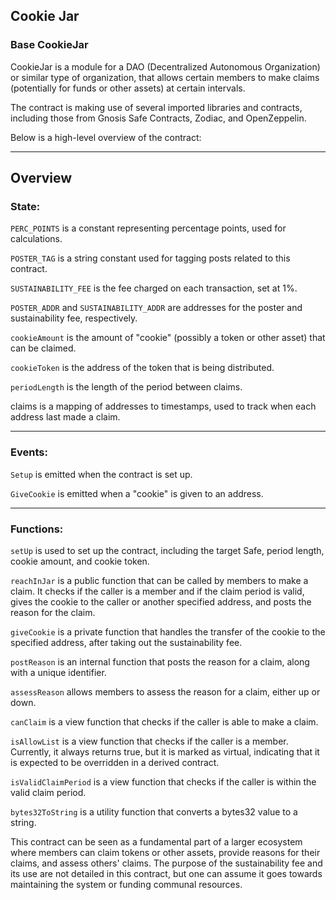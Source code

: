 ## Cookie Jar

### Base CookieJar

CookieJar is a module for a DAO (Decentralized Autonomous Organization) or similar type of organization, that allows certain members to make claims (potentially for funds or other assets) at certain intervals.

The contract is making use of several imported libraries and contracts, including those from Gnosis Safe Contracts, Zodiac, and OpenZeppelin.

Below is a high-level overview of the contract:

---
## Overview

### State:

`PERC_POINTS` is a constant representing percentage points, used for calculations.

`POSTER_TAG` is a string constant used for tagging posts related to this contract.

`SUSTAINABILITY_FEE` is the fee charged on each transaction, set at 1%.

`POSTER_ADDR` and `SUSTAINABILITY_ADDR` are addresses for the poster and sustainability fee, respectively.

`cookieAmount` is the amount of "cookie" (possibly a token or other asset) that can be claimed.

`cookieToken` is the address of the token that is being distributed.

`periodLength` is the length of the period between claims.

claims is a mapping of addresses to timestamps, used to track when each address last made a claim.

---

### Events:

`Setup` is emitted when the contract is set up.

`GiveCookie` is emitted when a "cookie" is given to an address.

---

### Functions:

`setUp` is used to set up the contract, including the target Safe, period length, cookie amount, and cookie token.

`reachInJar` is a public function that can be called by members to make a claim. It checks if the caller is a member and if the claim period is valid, gives the cookie to the caller or another specified address, and posts the reason for the claim.

`giveCookie` is a private function that handles the transfer of the cookie to the specified address, after taking out the sustainability fee.

`postReason` is an internal function that posts the reason for a claim, along with a unique identifier.

`assessReason` allows members to assess the reason for a claim, either up or down.

`canClaim` is a view function that checks if the caller is able to make a claim.

`isAllowList` is a view function that checks if the caller is a member. Currently, it always returns true, but it is marked as virtual, indicating that it is expected to be overridden in a derived contract.

`isValidClaimPeriod` is a view function that checks if the caller is within the valid claim period.

`bytes32ToString` is a utility function that converts a bytes32 value to a string.

This contract can be seen as a fundamental part of a larger ecosystem where members can claim tokens or other assets, provide reasons for their claims, and assess others' claims. The purpose of the sustainability fee and its use are not detailed in this contract, but one can assume it goes towards maintaining the system or funding communal resources.

